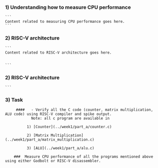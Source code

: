 ### 1) Understanding how to measure CPU performance
    ```
    Content related to measuring CPU performance goes here.
    ```
  

### 2) RISC-V architecture
    ```
    Content related to RISC-V architecture goes here.

  
    ```
 ### 2) RISC-V architecture
    ```
 ### 3) Task
    
         ####   - Verify all the C code (counter, matrix multiplication, ALU code) using RISC-V compiler and spike output.
                Note: all c program are available in 

              1) [Counter](../week1/part_a/counter.c)
      
              2) [Matrix Multiplication](../week1/part_a/matrix_multiplication.c)
      
              3) [ALU](../week1/part_a/alu.c)
      
        ###  Measure CPU performance of all the programs mentioned above using either Godbolt or RISC-V disassembler.
 
